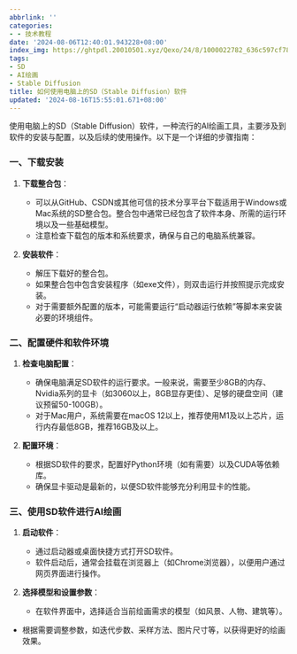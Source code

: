 ```yaml
---
abbrlink: ''
categories:
- - 技术教程
date: '2024-08-06T12:40:01.943228+08:00'
index_img: https://ghtpdl.20010501.xyz/Qexo/24/8/1000022782_636c597cf780a10a2d936ce4822371f8.jpg
tags:
- SD
- AI绘画
- Stable Diffusion
title: 如何使用电脑上的SD（Stable Diffusion）软件
updated: '2024-08-16T15:55:01.671+08:00'
---
```

使用电脑上的SD（Stable Diffusion）软件，一种流行的AI绘画工具，主要涉及到软件的安装与配置，以及后续的使用操作。以下是一个详细的步骤指南：

### 一、下载安装

1. **下载整合包**：

   - 可以从GitHub、CSDN或其他可信的技术分享平台下载适用于Windows或Mac系统的SD整合包。整合包中通常已经包含了软件本身、所需的运行环境以及一些基础模型。
   - 注意检查下载包的版本和系统要求，确保与自己的电脑系统兼容。
2. **安装软件**：

   - 解压下载好的整合包。
   - 如果整合包中包含安装程序（如exe文件），则双击运行并按照提示完成安装。
   - 对于需要额外配置的版本，可能需要运行“启动器运行依赖”等脚本来安装必要的环境组件。

### 二、配置硬件和软件环境

1. **检查电脑配置**：

   - 确保电脑满足SD软件的运行要求。一般来说，需要至少8GB的内存、Nvidia系列的显卡（如3060以上，8GB显存更佳）、足够的硬盘空间（建议预留50-100GB）。
   - 对于Mac用户，系统需要在macOS 12以上，推荐使用M1及以上芯片，运行内存最低8GB，推荐16GB及以上。
2. **配置环境**：

   - 根据SD软件的要求，配置好Python环境（如有需要）以及CUDA等依赖库。
   - 确保显卡驱动是最新的，以便SD软件能够充分利用显卡的性能。

### 三、使用SD软件进行AI绘画

1. **启动软件**：

   - 通过启动器或桌面快捷方式打开SD软件。
   - 软件启动后，通常会挂载在浏览器上（如Chrome浏览器），以便用户通过网页界面进行操作。
2. **选择模型和设置参数**：

   - 在软件界面中，选择适合当前绘画需求的模型（如风景、人物、建筑等）。

- 根据需要调整参数，如迭代步数、采样方法、图片尺寸等，以获得更好的绘画效果。
